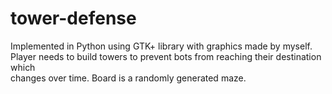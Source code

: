 # tower-defense
Implemented in Python using GTK+ library with graphics made by myself. <br />
Player needs to build towers to prevent bots from reaching their destination which <br />
changes over time. Board is a randomly generated maze.
